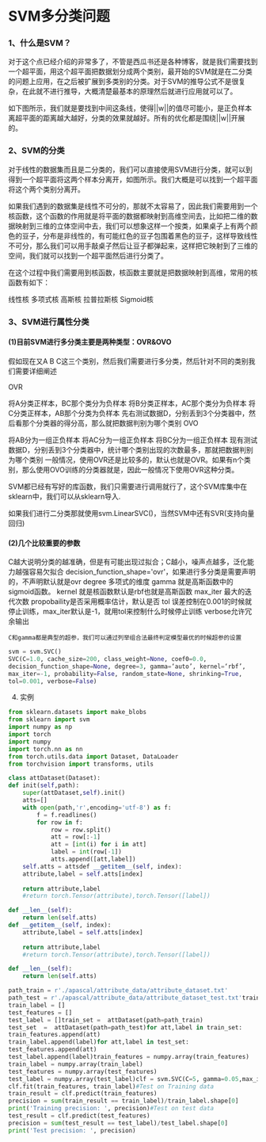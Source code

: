 # SVM多分类问题

### 1、什么是SVM？

对于这个点已经介绍的非常多了，不管是西瓜书还是各种博客，就是我们需要找到一个超平面，用这个超平面把数据划分成两个类别，最开始的SVM就是在二分类的问题上应用，在之后被扩展到多类别的分类。对于SVM的推导公式不是很复杂，在此就不进行推导，大概清楚最基本的原理然后就进行应用就可以了。

如下图所示，我们就是要找到中间这条线，使得||w||的值尽可能小，是正负样本离超平面的距离越大越好，分类的效果就越好。所有的优化都是围绕||w||开展的。

### 2、SVM的分类

对于线性的数据集而且是二分类的，我们可以直接使用SVM进行分类，就可以到得到一个超平面将这两个样本分离开，如图所示。我们大概是可以找到一个超平面将这个两个类别分离开。

如果我们遇到的数据集是线性不可分的，那就不太容易了，因此我们需要用到一个核函数，这个函数的作用就是将平面的数据都映射到高维空间去，比如把二维的数据映射到三维的立体空间中去，我们可以想象这样一个按类，如果桌子上有两个颜色的豆子，分布是非线性的，有可能红色的豆子包围着黑色的豆子，这样导致线性不可分，那么我们可以用手敲桌子然后让豆子都弹起来，这样把它映射到了三维的空间，我们就可以找到一个超平面然后进行分类了。

在这个过程中我们需要用到核函数，核函数主要就是把数据映射到高维，常用的核函数有如下：

线性核
多项式核
高斯核
拉普拉斯核
Sigmoid核

### 3、SVM进行属性分类

#### (1)目前SVM进行多分类主要是两种类型：OVR&OVO

假如现在又A B C这三个类别，然后我们需要进行多分类，然后针对不同的类别我们需要详细阐述

OVR

将A分类正样本，BC那个类分为负样本
将B分类正样本，AC那个类分为负样本
将C分类正样本，AB那个分类为负样本
先右测试数据D，分别丢到3个分类器中，然后看那个分类器的得分高，那么就把数据判别为哪个类别
OVO

将AB分为一组正负样本
将AC分为一组正负样本
将BC分为一组正负样本
现有测试数据D，分别丢到3个分类器中，统计哪个类别出现的次数最多，那就把数据判别为哪个类别
一般情况，使用OVR还是比较多的，默认也就是OVR。如果有n个类别，那么使用OVO训练的分类器就是，因此一般情况下使用OVR这种分类。

SVM都已经有写好的库函数，我们只需要进行调用就行了，这个SVM库集中在sklearn中，我们可以从sklearn导入.

如果我们进行二分类那就使用svm.LinearSVC()，当然SVM中还有SVR(支持向量回归)

#### (2)几个比较重要的参数

C越大说明分类的越准确，但是有可能出现过拟合；C越小，噪声点越多，泛化能力越强容易欠拟合
decision_function_shape='ovr'，如果进行多分类是需要声明的，不声明默认就是ovr
degree 多项式的维度
gamma 就是高斯函数中的sigmoid函数。
kernel 就是核函数默认是rbf也就是高斯函数
max_iter 最大的迭代次数
propobaility是否采用概率估计，默认是否
tol 误差控制在0.001的时候就停止训练，max_iter默认是-1，就用tol来控制什么时候停止训练
verbose允许冗余输出

`C和gamma都是典型的超参，我们可以通过列举组合法最终判定模型最优的时候超参的设置`

```python
svm = svm.SVC()
SVC(C=1.0, cache_size=200, class_weight=None, coef0=0.0,
decision_function_shape=None, degree=3, gamma=‘auto’, kernel=‘rbf’,
max_iter=-1, probability=False, random_state=None, shrinking=True,
tol=0.001, verbose=False)
```

4. 实例

```python
from sklearn.datasets import make_blobs
from sklearn import svm
import numpy as np
import torch
import numpy
import torch.nn as nn
from torch.utils.data import Dataset, DataLoader
from torchvision import transforms, utils

class attDataset(Dataset):
def init(self,path):
    super(attDataset,self).init()
    atts=[]
    with open(path,'r',encoding='utf-8') as f:
        f = f.readlines()
        for row in f:
            row = row.split()
            att = row[:-1]
            att = [int(i) for i in att]
            label = int(row[-1])
            atts.append([att,label])
	self.atts = attsdef __getitem__(self, index):
    attribute,label = self.atts[index]
  
    return attribute,label
    #return torch.Tensor(attribute),torch.Tensor([label])

def __len__(self):
    return len(self.atts)
def __getitem__(self, index):
    attribute,label = self.atts[index]
  
    return attribute,label
    #return torch.Tensor(attribute),torch.Tensor([label])

def __len__(self):
    return len(self.atts)

path_train = r'./apascal/attribute_data/attribute_dataset.txt'
path_test = r'./apascal/attribute_data/attribute_dataset_test.txt'train_features = []
train_label = []
test_features = []
test_label = []train_set =  attDataset(path=path_train)
test_set  =  attDataset(path=path_test)for att,label in train_set:
train_features.append(att)
train_label.append(label)for att,label in test_set:
test_features.append(att)
test_label.append(label)train_features = numpy.array(train_features)
train_label = numpy.array(train_label)
test_features = numpy.array(test_features)
test_label = numpy.array(test_label)clf = svm.SVC(C=5, gamma=0.05,max_iter=200)
clf.fit(train_features, train_label)#Test on Training data
train_result = clf.predict(train_features)
precision = sum(train_result == train_label)/train_label.shape[0]
print('Training precision: ', precision)#Test on test data
test_result = clf.predict(test_features)
precision = sum(test_result == test_label)/test_label.shape[0]
print('Test precision: ', precision)
```
